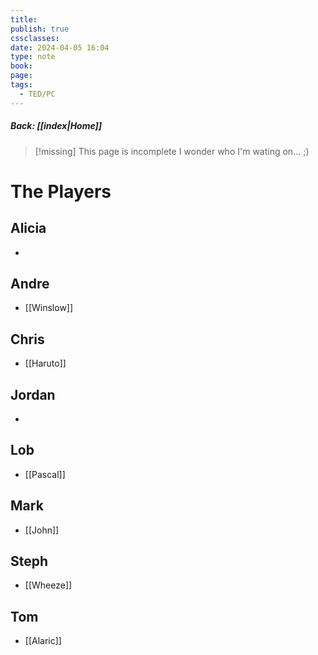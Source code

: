 ```yaml
---
title: 
publish: true
cssclasses: 
date: 2024-04-05 16:04
type: note
book: 
page: 
tags:
  - TED/PC
---
```

##### Back: [[index|Home]] 

> [!missing] This page is incomplete
> I wonder who I'm wating on... ;)

# The Players
## Alicia
- 
## Andre
- [[Winslow]]
## Chris
- [[Haruto]]
## Jordan
- 
## Lob
- [[Pascal]]
## Mark
 - [[John]]
## Steph
- [[Wheeze]]
## Tom
- [[Alaric]]

